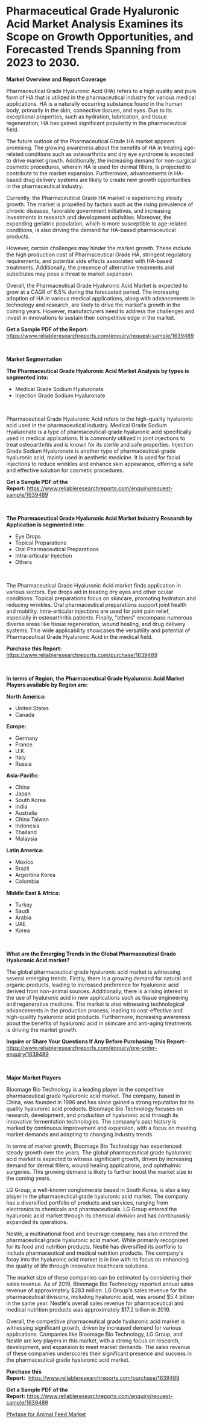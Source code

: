 <p><h1>Pharmaceutical Grade Hyaluronic Acid Market Analysis Examines its Scope on Growth Opportunities, and Forecasted Trends Spanning from 2023 to 2030.</h1></p><p><strong>Market Overview and Report Coverage</strong></p>
<p><p>Pharmaceutical Grade Hyaluronic Acid (HA) refers to a high quality and pure form of HA that is utilized in the pharmaceutical industry for various medical applications. HA is a naturally occurring substance found in the human body, primarily in the skin, connective tissues, and eyes. Due to its exceptional properties, such as hydration, lubrication, and tissue regeneration, HA has gained significant popularity in the pharmaceutical field.</p><p>The future outlook of the Pharmaceutical Grade HA market appears promising. The growing awareness about the benefits of HA in treating age-related conditions such as osteoarthritis and dry eye syndrome is expected to drive market growth. Additionally, the increasing demand for non-surgical cosmetic procedures, wherein HA is used for dermal fillers, is projected to contribute to the market expansion. Furthermore, advancements in HA-based drug delivery systems are likely to create new growth opportunities in the pharmaceutical industry.</p><p>Currently, the Pharmaceutical Grade HA market is experiencing steady growth. The market is propelled by factors such as the rising prevalence of chronic diseases, favorable government initiatives, and increasing investments in research and development activities. Moreover, the expanding geriatric population, which is more susceptible to age-related conditions, is also driving the demand for HA-based pharmaceutical products.</p><p>However, certain challenges may hinder the market growth. These include the high production cost of Pharmaceutical Grade HA, stringent regulatory requirements, and potential side effects associated with HA-based treatments. Additionally, the presence of alternative treatments and substitutes may pose a threat to market expansion.</p><p>Overall, the Pharmaceutical Grade Hyaluronic Acid Market is expected to grow at a CAGR of 6.5% during the forecasted period. The increasing adoption of HA in various medical applications, along with advancements in technology and research, are likely to drive the market's growth in the coming years. However, manufacturers need to address the challenges and invest in innovations to sustain their competitive edge in the market.</p></p>
<p><strong>Get a Sample PDF of the Report:</strong> <a href="https://www.reliableresearchreports.com/enquiry/request-sample/1639489">https://www.reliableresearchreports.com/enquiry/request-sample/1639489</a></p>
<p>&nbsp;</p>
<p><strong>Market Segmentation</strong></p>
<p><strong>The Pharmaceutical Grade Hyaluronic Acid Market Analysis by types is segmented into:</strong></p>
<p><ul><li>Medical Grade Sodium Hyaluronate</li><li>Injection Grade Sodium Hyaluronate</li></ul></p>
<p>&nbsp;</p>
<p><p>Pharmaceutical Grade Hyaluronic Acid refers to the high-quality hyaluronic acid used in the pharmaceutical industry. Medical Grade Sodium Hyaluronate is a type of pharmaceutical-grade hyaluronic acid specifically used in medical applications. It is commonly utilized in joint injections to treat osteoarthritis and is known for its sterile and safe properties. Injection Grade Sodium Hyaluronate is another type of pharmaceutical-grade hyaluronic acid, mainly used in aesthetic medicine. It is used for facial injections to reduce wrinkles and enhance skin appearance, offering a safe and effective solution for cosmetic procedures.</p></p>
<p><strong>Get a Sample PDF of the Report:</strong>&nbsp;<a href="https://www.reliableresearchreports.com/enquiry/request-sample/1639489">https://www.reliableresearchreports.com/enquiry/request-sample/1639489</a></p>
<p>&nbsp;</p>
<p><strong>The Pharmaceutical Grade Hyaluronic Acid Market Industry Research by Application is segmented into:</strong></p>
<p><ul><li>Eye Drops</li><li>Topical Preparations</li><li>Oral Pharmaceutical Preparations</li><li>Intra-articular Injection</li><li>Others</li></ul></p>
<p>&nbsp;</p>
<p><p>The Pharmaceutical Grade Hyaluronic Acid market finds application in various sectors. Eye drops aid in treating dry eyes and other ocular conditions. Topical preparations focus on skincare, promoting hydration and reducing wrinkles. Oral pharmaceutical preparations support joint health and mobility. Intra-articular injections are used for joint pain relief, especially in osteoarthritis patients. Finally, "others" encompass numerous diverse areas like tissue regeneration, wound healing, and drug delivery systems. This wide applicability showcases the versatility and potential of Pharmaceutical Grade Hyaluronic Acid in the medical field.</p></p>
<p><strong>Purchase this Report:</strong>&nbsp; <a href="https://www.reliableresearchreports.com/purchase/1639489">https://www.reliableresearchreports.com/purchase/1639489</a></p>
<p>&nbsp;</p>
<p><strong>In terms of Region, the Pharmaceutical Grade Hyaluronic Acid Market Players available by Region are:</strong></p>
<p>
    <p> <strong> North America: </strong>
        <ul>
            <li>United States</li>
            <li>Canada</li>
        </ul>
        </p> 
    <p> <strong> Europe: </strong>
        <ul>
            <li>Germany</li>
            <li>France</li>
            <li>U.K.</li>
            <li>Italy</li>
            <li>Russia</li>
        </ul>
        </p> 
    <p> <strong> Asia-Pacific: </strong>
        <ul>
            <li>China</li>
            <li>Japan</li>
            <li>South Korea</li>
            <li>India</li>
            <li>Australia</li>
            <li>China Taiwan</li>
            <li>Indonesia</li>
            <li>Thailand</li>
            <li>Malaysia</li>
        </ul>
        </p> 
    <p> <strong> Latin America: </strong>
        <ul>
            <li>Mexico</li>
            <li>Brazil</li>
            <li>Argentina Korea</li>
            <li>Colombia</li>
        </ul>
        </p> 
    <p> <strong> Middle East & Africa: </strong>
        <ul>
            <li>Turkey</li>
            <li>Saudi</li>
            <li>Arabia</li>
            <li>UAE</li>
            <li>Korea</li>
        </ul>
    </p>
    </p>
<p>&nbsp;</p>
<p><strong>What are the Emerging Trends in the Global Pharmaceutical Grade Hyaluronic Acid market?</strong></p>
<p><p>The global pharmaceutical grade hyaluronic acid market is witnessing several emerging trends. Firstly, there is a growing demand for natural and organic products, leading to increased preference for hyaluronic acid derived from non-animal sources. Additionally, there is a rising interest in the use of hyaluronic acid in new applications such as tissue engineering and regenerative medicine. The market is also witnessing technological advancements in the production process, leading to cost-effective and high-quality hyaluronic acid products. Furthermore, increasing awareness about the benefits of hyaluronic acid in skincare and anti-aging treatments is driving the market growth.</p></p>
<p><strong>Inquire or Share Your Questions If Any Before Purchasing This Report</strong>- <a href="https://www.reliableresearchreports.com/enquiry/pre-order-enquiry/1639489">https://www.reliableresearchreports.com/enquiry/pre-order-enquiry/1639489</a></p>
<p>&nbsp;</p>
<p><strong>Major Market Players</strong></p>
<p><p>Bloomage Bio Technology is a leading player in the competitive pharmaceutical grade hyaluronic acid market. The company, based in China, was founded in 1996 and has since gained a strong reputation for its quality hyaluronic acid products. Bloomage Bio Technology focuses on research, development, and production of hyaluronic acid through its innovative fermentation technologies. The company's past history is marked by continuous improvement and expansion, with a focus on meeting market demands and adapting to changing industry trends.</p><p>In terms of market growth, Bloomage Bio Technology has experienced steady growth over the years. The global pharmaceutical grade hyaluronic acid market is expected to witness significant growth, driven by increasing demand for dermal fillers, wound healing applications, and ophthalmic surgeries. This growing demand is likely to further boost the market size in the coming years.</p><p>LG Group, a well-known conglomerate based in South Korea, is also a key player in the pharmaceutical grade hyaluronic acid market. The company has a diversified portfolio of products and services, ranging from electronics to chemicals and pharmaceuticals. LG Group entered the hyaluronic acid market through its chemical division and has continuously expanded its operations.</p><p>Nestlé, a multinational food and beverage company, has also entered the pharmaceutical grade hyaluronic acid market. While primarily recognized for its food and nutrition products, Nestlé has diversified its portfolio to include pharmaceutical and medical nutrition products. The company's foray into the hyaluronic acid market is in line with its focus on enhancing the quality of life through innovative healthcare solutions.</p><p>The market size of these companies can be estimated by considering their sales revenue. As of 2019, Bloomage Bio Technology reported annual sales revenue of approximately $283 million. LG Group's sales revenue for the pharmaceutical divisions, including hyaluronic acid, was around $5.4 billion in the same year. Nestlé's overall sales revenue for pharmaceutical and medical nutrition products was approximately $17.2 billion in 2019.</p><p>Overall, the competitive pharmaceutical grade hyaluronic acid market is witnessing significant growth, driven by increased demand for various applications. Companies like Bloomage Bio Technology, LG Group, and Nestlé are key players in this market, with a strong focus on research, development, and expansion to meet market demands. The sales revenue of these companies underscores their significant presence and success in the pharmaceutical grade hyaluronic acid market.</p></p>
<p><strong>Purchase this Report:</strong>&nbsp;&nbsp;<a href="https://www.reliableresearchreports.com/purchase/1639489">https://www.reliableresearchreports.com/purchase/1639489</a></p>
<p></p>
<p><strong>Get a Sample PDF of the Report:</strong>&nbsp;<a href="https://www.reliableresearchreports.com/enquiry/request-sample/1639489">https://www.reliableresearchreports.com/enquiry/request-sample/1639489</a></p>
<p><p><a href="https://github.com/NorbertYates/Market-Research-Report-List-2/blob/main/phytase-for-animal-feed-market.md">Phytase for Animal Feed Market</a></p></p>